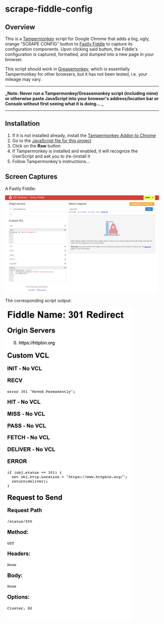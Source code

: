 # scrape-fiddle-config

## Overview
This is a [Tampermonkey](https://tampermonkey.net/) script for Google Chrome that adds a big, ugly, orange "SCRAPE CONFIG" button to [Fastly Fiddle](https://fiddle.fastlydemo.net/) to capture its configuration components.
Upon clicking said button, the Fiddle's configuration is captured, formatted, and dumped into a new page in your browser.

This script should work in [Greasemonkey](https://www.greasespot.net/), which is essentially Tampermonkey for other browsers, but it has not been tested, i.e. your mileage may vary.

---

**_Note: Never run a Tampermonkey/Greasemonkey script (including mine) or otherwise paste JavaScript into your browser's address/location bar or Console without first seeing what it is doing... _**

---

## Installation
1. If it is not installed already, install the [Tampermonkey Addon to Chrome](https://chrome.google.com/webstore/detail/tampermonkey/dhdgffkkebhmkfjojejmpbldmpobfkfo?hl=en)
2. Go to the [JavaScript file for this project](https://github.com/minus27/scrape-fiddle-config/blob/master/Add%20Scrape%20Config%20to%20Fiddle.user.js)
3. Click on the **Raw** button
4. If Tampermonkey is installed and enabled, it will recognize the UserScript and ask you to (re-)install it
5. Follow Tampermonkey's instructions...
## Screen Captures
A Fastly Fiddle:

![Fiddle Screen Capture](https://raw.githubusercontent.com/minus27/scrape-fiddle-config/master/fiddleScreenCapture.jpg)

The corresponding script output:

![Output Screen Capture](https://raw.githubusercontent.com/minus27/scrape-fiddle-config/master/outputScreenCapture.jpg)
